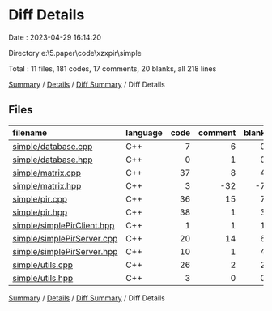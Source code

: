 # Diff Details

Date : 2023-04-29 16:14:20

Directory e:\\5.paper\\code\\xzxpir\\simple

Total : 11 files,  181 codes, 17 comments, 20 blanks, all 218 lines

[Summary](results.md) / [Details](details.md) / [Diff Summary](diff.md) / Diff Details

## Files
| filename | language | code | comment | blank | total |
| :--- | :--- | ---: | ---: | ---: | ---: |
| [simple/database.cpp](/simple/database.cpp) | C++ | 7 | 6 | 0 | 13 |
| [simple/database.hpp](/simple/database.hpp) | C++ | 0 | 1 | 0 | 1 |
| [simple/matrix.cpp](/simple/matrix.cpp) | C++ | 37 | 8 | 4 | 49 |
| [simple/matrix.hpp](/simple/matrix.hpp) | C++ | 3 | -32 | -7 | -36 |
| [simple/pir.cpp](/simple/pir.cpp) | C++ | 36 | 15 | 7 | 58 |
| [simple/pir.hpp](/simple/pir.hpp) | C++ | 38 | 1 | 3 | 42 |
| [simple/simplePirClient.hpp](/simple/simplePirClient.hpp) | C++ | 1 | 1 | 1 | 3 |
| [simple/simplePirServer.cpp](/simple/simplePirServer.cpp) | C++ | 20 | 14 | 6 | 40 |
| [simple/simplePirServer.hpp](/simple/simplePirServer.hpp) | C++ | 10 | 1 | 4 | 15 |
| [simple/utils.cpp](/simple/utils.cpp) | C++ | 26 | 2 | 2 | 30 |
| [simple/utils.hpp](/simple/utils.hpp) | C++ | 3 | 0 | 0 | 3 |

[Summary](results.md) / [Details](details.md) / [Diff Summary](diff.md) / Diff Details